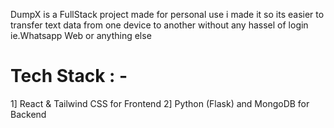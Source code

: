 DumpX is a FullStack project made for personal use i made it so its easier to transfer text data from one device to another without any hassel of login ie.Whatsapp Web or anything else 

# Tech Stack : -
1] React & Tailwind CSS for Frontend
2] Python (Flask) and MongoDB for Backend
